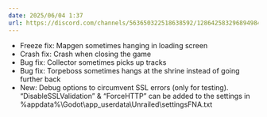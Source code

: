 ```yaml
---
date: 2025/06/04 1:37
url: https://discord.com/channels/563650322518638592/1286425832968949840/1379499367236505601
---
```

- Freeze fix: Mapgen sometimes hanging in loading screen
- Crash fix: Crash when closing the game
- Bug fix: Collector sometimes picks up tracks
- Bug fix: Torpeboss sometimes hangs at the shrine instead of going further back
- New: Debug options to circumvent SSL errors (only for testing). “DisableSSLValidation” & “ForceHTTP” can be added to the settings in %appdata%\Godot\app_userdata\Unrailed\settingsFNA.txt